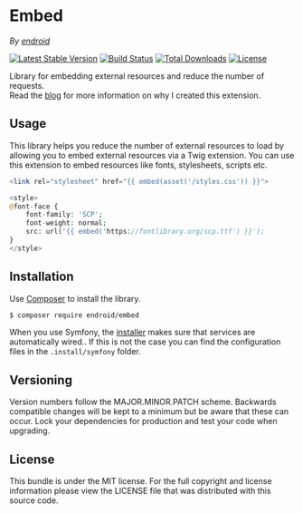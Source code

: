# Embed

*By [endroid](https://endroid.nl/)*

[![Latest Stable Version](http://img.shields.io/packagist/v/endroid/embed.svg)](https://packagist.org/packages/endroid/embed)
[![Build Status](http://img.shields.io/travis/endroid/embed.svg)](http://travis-ci.org/endroid/embed)
[![Total Downloads](http://img.shields.io/packagist/dt/endroid/embed.svg)](https://packagist.org/packages/endroid/embed)
[![License](http://img.shields.io/packagist/l/endroid/embed.svg)](https://packagist.org/packages/endroid/embed)

Library for embedding external resources and reduce the number of requests.<br />
Read the [blog](https://medium.com/@endroid/pdf-generation-in-symfony-3080702353b)
for more information on why I created this extension.

## Usage

This library helps you reduce the number of external resources to load by
allowing you to embed external resources via a Twig extension. You can use this
extension to embed resources like fonts, stylesheets, scripts etc.

```php
<link rel="stylesheet" href="{{ embed(asset('/styles.css')) }}">

<style>
@font-face {
    font-family: 'SCP';
    font-weight: normal;
    src: url('{{ embed('https://fontlibrary.org/scp.ttf') }}');
}
</style>
```

## Installation

Use [Composer](https://getcomposer.org/) to install the library.

``` bash
$ composer require endroid/embed
```

When you use Symfony, the [installer](https://github.com/endroid/installer)
makes sure that services are automatically wired.. If this is not the case you
can find the configuration files in the `.install/symfony` folder.

## Versioning

Version numbers follow the MAJOR.MINOR.PATCH scheme. Backwards compatible
changes will be kept to a minimum but be aware that these can occur. Lock
your dependencies for production and test your code when upgrading.

## License

This bundle is under the MIT license. For the full copyright and license
information please view the LICENSE file that was distributed with this source code.
